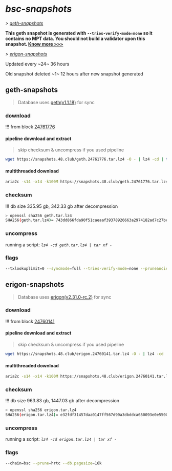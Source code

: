 # *bsc-snapshots*


*\> [geth-snapshots](#geth-snapshots)*

**This geth snapshot is generated with `--tries-verify-mode=none` so it contains no MPT data. You should not build a validator upon this snapshot. [Know more >>>](https://github.com/bnb-chain/bsc/pull/926)**

*\> [erigon-snapshots](#erigon-snapshots)*

Updated every ~24~ 36 hours

Old snapshot deleted ~1~ 12 hours after new snapshot generated

## geth-snapshots


> Database uses [geth(v1.1.18)](https://github.com/bnb-chain/bsc/releases/tag/v1.1.18) for sync


### download

<!-- begin_geth -->

!!! from block [24761776](https://bscscan.com/block/24761776)

#### pipeline download and extract
> skip checksum & uncompress if you used pipeline
```bash
wget https://snapshots.48.club/geth.24761776.tar.lz4 -O - | lz4 -cd | tar xf -
```

#### multithreaded download

```bash
aria2c -s14 -x14 -k100M https://snapshots.48.club/geth.24761776.tar.lz4 -o geth.tar.lz4
```


### checksum

!!! db size 335.95 gb, 342.33 gb after decompression
```bash
> openssl sha256 geth.tar.lz4
SHA256(geth.tar.lz4)= 743dd866fda90f51caeaaf39378926663a2974182ad7c27be0ea66dd685fbf25
```

<!-- end_geth -->

### uncompress


running a script: _`lz4 -cd geth.tar.lz4 | tar xf -`_


### flags


```bash
--txlookuplimit=0 --syncmode=full --tries-verify-mode=none --pruneancient=true --diffblock=5000
```


## erigon-snapshots


> Database uses [erigon(v2.31.0-rc.2)](https://github.com/ledgerwatch/erigon/releases/tag/v2.31.0-rc.2) for sync


### download

<!-- begin_erigon -->

!!! from block [24760141](https://bscscan.com/block/24760141)

#### pipeline download and extract
> skip checksum & uncompress if you used pipeline
```bash
wget https://snapshots.48.club/erigon.24760141.tar.lz4 -O - | lz4 -cd | tar xf -
```

#### multithreaded download

```bash
aria2c -s14 -x14 -k100M https://snapshots.48.club/erigon.24760141.tar.lz4 -o erigon.tar.lz4
```


### checksum

!!! db size 963.83 gb, 1447.03 gb after decompression
```bash
> openssl sha256 erigon.tar.lz4
SHA256(erigon.tar.lz4)= e32fdf31457daa0147ff567d90a3dbddca650093e0e55001229d43d5891a91d0
```

<!-- end_erigon -->


### uncompress


running a script: _`lz4 -cd erigon.tar.lz4 | tar xf -`_


### flags


```bash
--chain=bsc --prune=hrtc --db.pagesize=16k
```
